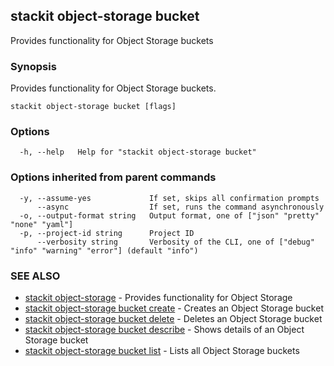 ## stackit object-storage bucket

Provides functionality for Object Storage buckets

### Synopsis

Provides functionality for Object Storage buckets.

```
stackit object-storage bucket [flags]
```

### Options

```
  -h, --help   Help for "stackit object-storage bucket"
```

### Options inherited from parent commands

```
  -y, --assume-yes             If set, skips all confirmation prompts
      --async                  If set, runs the command asynchronously
  -o, --output-format string   Output format, one of ["json" "pretty" "none" "yaml"]
  -p, --project-id string      Project ID
      --verbosity string       Verbosity of the CLI, one of ["debug" "info" "warning" "error"] (default "info")
```

### SEE ALSO

* [stackit object-storage](./stackit_object-storage.md)	 - Provides functionality for Object Storage
* [stackit object-storage bucket create](./stackit_object-storage_bucket_create.md)	 - Creates an Object Storage bucket
* [stackit object-storage bucket delete](./stackit_object-storage_bucket_delete.md)	 - Deletes an Object Storage bucket
* [stackit object-storage bucket describe](./stackit_object-storage_bucket_describe.md)	 - Shows details of an Object Storage bucket
* [stackit object-storage bucket list](./stackit_object-storage_bucket_list.md)	 - Lists all Object Storage buckets

